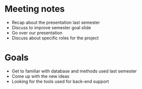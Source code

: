 # Meeting notes
- Recap about the presentation last semester 
- Discuss to improve semester goal slide
- Go over our presentation
- Discuss about specific roles for the project

# Goals
- Get to familiar with database and methods used last semester
- Come up with the new ideas 
- Looking for the tools used for back-end support
